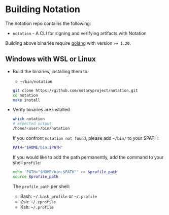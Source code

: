 # Building Notation

The notation repo contains the following:

- `notation` - A CLI for signing and verifying artifacts with Notation

Building above binaries require [golang](https://golang.org/dl/) with version `>= 1.20`.

## Windows with WSL or Linux

- Build the binaries, installing them to:
  - `~/bin/notation`
  ```sh
  git clone https://github.com/notaryproject/notation.git
  cd notation
  make install
  ```
- Verify binaries are installed
  ```sh
  which notation
  # expected output
  /home/<user>/bin/notation
  ```

  If you confront `notation not found`, please add `~/bin/` to your $PATH:
  ```sh
  PATH="$HOME/bin:$PATH"
  ```
  If you would like to add the path permanently, add the command to your shell `profile`:
  ```sh
  echo 'PATH="$HOME/bin:$PATH"' >> $profile_path
  source $profile_path
  ```
  The `profile_path` per shell:
  - Bash: `~/.bash_profile` or `~/.profile`
  - Zsh: `~/.zprofile`
  - Ksh: `~/.profile`

